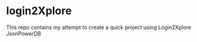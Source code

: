 # login2Xplore
This repo contains my attempt to create a quick project using Login2Xplore JsonPowerDB
